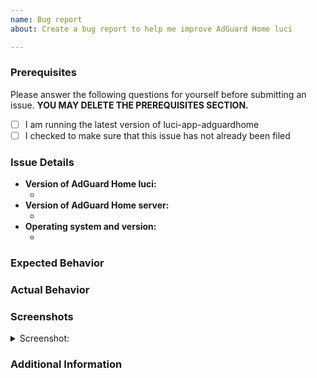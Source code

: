 ```yaml
---
name: Bug report
about: Create a bug report to help me improve AdGuard Home luci

---
```


### Prerequisites

Please answer the following questions for yourself before submitting an issue. **YOU MAY DELETE THE PREREQUISITES SECTION.**

- [ ] I am running the latest version of luci-app-adguardhome
- [ ] I checked to make sure that this issue has not already been filed

### Issue Details

<!--- Please include all relevant details about the environment you experienced the bug in -->

* **Version of AdGuard Home luci:**
  * <!-- (e.g. v1.5) -->
* **Version of AdGuard Home server:**
  * <!-- (e.g. v1.0) -->
* **Operating system and version:**
  * <!-- (e.g. OpenWrt R9.11.23  -->

### Expected Behavior
<!-- A clear and concise description of what you expected to happen. -->

### Actual Behavior
<!-- A clear and concise description of what actually happened. -->

### Screenshots
<!-- If applicable, add screenshots to help explain your problem. -->

<details><summary>Screenshot:</summary>

<!--- drag and drop, upload or paste your screenshot to this area-->

</details>

### Additional Information
<!-- Add any other context about the problem here. -->
